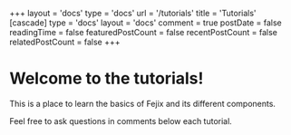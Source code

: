 +++
layout = 'docs'
type = 'docs'
url = '/tutorials'
title = 'Tutorials'
[cascade]
type = 'docs'
layout = 'docs'
comment = true
postDate = false
readingTime = false
featuredPostCount = false
recentPostCount = false
relatedPostCount = false
+++

# Welcome to the tutorials!

This is a place to learn the basics of Fejix and its different components.

Feel free to ask questions in comments below each tutorial.